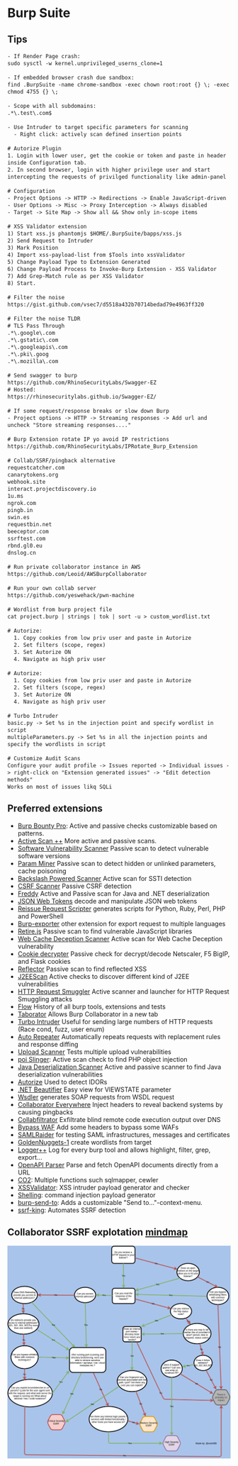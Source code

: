 # Burp Suite

## Tips

```text
- If Render Page crash:
sudo sysctl -w kernel.unprivileged_userns_clone=1

- If embedded browser crash due sandbox:
find .BurpSuite -name chrome-sandbox -exec chown root:root {} \; -exec chmod 4755 {} \;

- Scope with all subdomains:
.*\.test\.com$

- Use Intruder to target specific parameters for scanning 
  - Right click: actively scan defined insertion points 

# Autorize Plugin
1. Login with lower user, get the cookie or token and paste in header inside Configuration tab.
2. In second browser, login with higher privilege user and start intercepting the requests of privilged functionality like admin-panel

# Configuration
- Project Options -> HTTP -> Redirections -> Enable JavaScript-driven
- User Options -> Misc -> Proxy Interception -> Always disabled
- Target -> Site Map -> Show all && Show only in-scope items

# XSS Validator extension
1) Start xss.js phantomjs $HOME/.BurpSuite/bapps/xss.js
2) Send Request to Intruder
3) Mark Position 
4) Import xss-payload-list from $Tools into xssValidator
5) Change Payload Type to Extension Generated
6) Change Payload Process to Invoke-Burp Extension - XSS Validator
7) Add Grep-Match rule as per XSS Validator
8) Start.

# Filter the noise
https://gist.github.com/vsec7/d5518a432b70714bedad79e4963ff320

# Filter the noise TLDR
# TLS Pass Through
.*\.google\.com
.*\.gstatic\.com
.*\.googleapis\.com
.*\.pki\.goog
.*\.mozilla\.com

# Send swagger to burp
https://github.com/RhinoSecurityLabs/Swagger-EZ
# Hosted: 
https://rhinosecuritylabs.github.io/Swagger-EZ/

# If some request/response breaks or slow down Burp
- Project options -> HTTP -> Streaming responses -> Add url and uncheck "Store streaming responses...."

# Burp Extension rotate IP yo avoid IP restrictions
https://github.com/RhinoSecurityLabs/IPRotate_Burp_Extension

# Collab/SSRF/pingback alternative
requestcatcher.com
canarytokens.org
webhook.site
interact.projectdiscovery.io
1u.ms
ngrok.com
pingb.in
swin.es
requestbin.net
beeceptor.com
ssrftest.com
rbnd.gl0.eu
dnslog.cn

# Run private collaborator instance in AWS
https://github.com/Leoid/AWSBurpCollaborator

# Run your own collab server
https://github.com/yeswehack/pwn-machine

# Wordlist from burp project file
cat project.burp | strings | tok | sort -u > custom_wordlist.txt

# Autorize:
  1. Copy cookies from low priv user and paste in Autorize
  2. Set filters (scope, regex)
  3. Set Autorize ON
  4. Navigate as high priv user
  
# Autorize:
  1. Copy cookies from low priv user and paste in Autorize
  2. Set filters (scope, regex)
  3. Set Autorize ON
  4. Navigate as high priv user
  
# Turbo Intruder
basic.py -> Set %s in the injection point and specify wordlist in script
multipleParameters.py -> Set %s in all the injection points and specify the wordlists in script

# Customize Audit Scans
Configure your audit profile -> Issues reported -> Individual issues -> right-click on "Extension generated issues" -> "Edit detection methods"
Works on most of issues likq SQLi

```

## Preferred extensions

* [Burp Bounty Pro](https://burpbounty.net/): Active and passive checks customizable based on patterns.
* [Active Scan ++](https://portswigger.net/bappstore/3123d5b5f25c4128894d97ea1acc4976) More active and passive scans.
* [Software Vulnerability Scanner](https://portswigger.net/bappstore/c9fb79369b56407792a7104e3c4352fb) Passive scan to detect vulnerable software versions
* [Param Miner](https://portswigger.net/bappstore/17d2949a985c4b7ca092728dba871943) Passive scan to detect hidden or unlinked parameters, cache poisoning
* [Backslash Powered Scanner](https://portswigger.net/bappstore/9cff8c55432a45808432e26dbb2b41d8) Active scan for SSTI detection
* [CSRF Scanner](https://portswigger.net/bappstore/60f172f27a9b49a1b538ed414f9f27c3) Passive CSRF detection
* [Freddy](https://portswigger.net/bappstore/ae1cce0c6d6c47528b4af35faebc3ab3) Active and Passive scan for Java and .NET deserialization
* [JSON Web Tokens](https://portswigger.net/bappstore/f923cbf91698420890354c1d8958fee6) decode and manipulate JSON web tokens
* [Reissue Request Scripter](https://portswigger.net/bappstore/6e0b53d8c801471c9dc614a016d8a20d) generates scripts for Python, Ruby, Perl, PHP and PowerShell
* [Burp-exporter](https://github.com/artssec/burp-exporter) other extension for export request to multiple languages
* [Retire.js](https://portswigger.net/bappstore/36238b534a78494db9bf2d03f112265c) Passive scan to find vulnerable JavaScript libraries
* [Web Cache Deception Scanner](https://portswigger.net/bappstore/7c1ca94a61474d9e897d307c858d52f0) Active scan for Web Cache Deception vulnerability
* [Cookie decrypter](https://portswigger.net/bappstore/76c500c3fdba4a37a6fca46fe18d8ada) Passive check for decrypt/decode Netscaler, F5 BigIP, and Flask cookies
* [Reflector](https://github.com/elkokc/reflector) Passive scan to find reflected XSS
* [J2EEScan](https://portswigger.net/bappstore/7ec6d429fed04cdcb6243d8ba7358880) Active checks to discover different kind of J2EE vulnerabilities
* [HTTP Request Smuggler](https://portswigger.net/bappstore/aaaa60ef945341e8a450217a54a11646) Active scanner and launcher for HTTP Request Smuggling attacks
* [Flow](https://portswigger.net/bappstore/ee1c45f4cc084304b2af4b7e92c0a49d) History of all burp tools, extensions and tests
* [Taborator](https://portswigger.net/bappstore/c9c37e424a744aa08866652f63ee9e0f) Allows Burp Collaborator in a new tab
* [Turbo Intruder](https://portswigger.net/bappstore/9abaa233088242e8be252cd4ff534988) Useful for sending large numbers of HTTP requests \(Race cond, fuzz, user enum\)
* [Auto Repeater](https://portswigger.net/bappstore/f89f2837c22c4ab4b772f31522647ed8) Automatically repeats requests with replacement rules and response diffing
* [Upload Scanner](https://portswigger.net/bappstore/b2244cbb6953442cb3c82fa0a0d908fa) Tests multiple upload vulnerabilities
* [poi Slinger](https://github.com/portswigger/poi-slinger): Active scan check to find PHP object injection
* [Java Deserialization Scanner](https://portswigger.net/bappstore/228336544ebe4e68824b5146dbbd93ae) Active and passive scanner to find Java deserialization vulnerabilities
* [Autorize](https://portswigger.net/bappstore/f9bbac8c4acf4aefa4d7dc92a991af2f) Used to detect IDORs
* [.NET Beautifier](https://portswigger.net/bappstore/e2a137ad44984ccb908375fa5b2c618d) Easy view for VIEWSTATE parameter
* [Wsdler](https://portswigger.net/bappstore/594a49bb233748f2bc80a9eb18a2e08f) generates SOAP requests from WSDL request
* [Collaborator Everywhere](https://portswigger.net/bappstore/2495f6fb364d48c3b6c984e226c02968) Inject headers to reveal backend systems by causing pingbacks
* [Collabfiltrator](https://github.com/0xC01DF00D/Collabfiltrator) Exfiltrate blind remote code execution output over DNS
* [Bypass WAF](https://portswigger.net/bappstore/ae2611da3bbc4687953a1f4ba6a4e04c) Add some headers to bypass some WAFs
* [SAMLRaider](https://github.com/CompassSecurity/SAMLRaider) for testing SAML infrastructures, messages and certificates
* [GoldenNuggets-1](https://github.com/GainSec/GoldenNuggets-1) create wordlists from target
* [Logger++](https://portswigger.net/bappstore/470b7057b86f41c396a97903377f3d81) Log for every burp tool and allows highlight, filter, grep, export... 
* [OpenAPI Parser](https://portswigger.net/bappstore/6bf7574b632847faaaa4eb5e42f1757c) Parse and fetch OpenAPI documents directly from a URL
* [CO2](https://github.com/portswigger/co2): Multiple functions such sqlmapper, cewler
* [XSSValidator](https://github.com/PortSwigger/xss-validator): XSS intruder payload generator and checker
* [Shelling](https://github.com/ewilded/shelling): command injection payload generator
* [burp-send-to](https://github.com/bytebutcher/burp-send-to): Adds a customizable "Send to..."-context-menu.
* [ssrf-king](https://github.com/ethicalhackingplayground/ssrf-king?s=09): Automates SSRF detection

## Collaborator SSRF explotation [mindmap](https://github.com/iustin24/SSRF)

![](../.gitbook/assets/image%20%2817%29.png)

